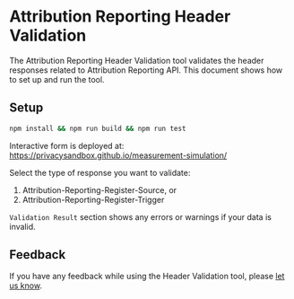 # Attribution Reporting Header Validation

The Attribution Reporting Header Validation tool validates the header responses related to Attribution Reporting API. This document shows how to set up and run the tool.

## Setup

```sh
npm install && npm run build && npm run test
```

Interactive form is deployed at: https://privacysandbox.github.io/measurement-simulation/

Select the type of response you want to validate:
1. Attribution-Reporting-Register-Source, or
2. Attribution-Reporting-Register-Trigger

`Validation Result` section shows any errors or warnings if your data is invalid.

## Feedback

If you have any feedback while using the Header Validation tool, please
[let us know][1].

[1]: https://issuetracker.google.com/issues/new?component=1116743&template=1629474
